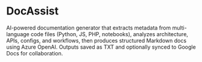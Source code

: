 # DocAssist
AI-powered documentation generator that extracts metadata from multi-language code files (Python, JS, PHP, notebooks), analyzes architecture, APIs, configs, and workflows, then produces structured Markdown docs using Azure OpenAI. Outputs saved as TXT and optionally synced to Google Docs for collaboration.
